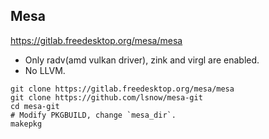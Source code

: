 ## Mesa

https://gitlab.freedesktop.org/mesa/mesa

- Only radv(amd vulkan driver), zink and virgl are enabled.
- No LLVM.

```
git clone https://gitlab.freedesktop.org/mesa/mesa
git clone https://github.com/lsnow/mesa-git
cd mesa-git
# Modify PKGBUILD, change `mesa_dir`.
makepkg
```
